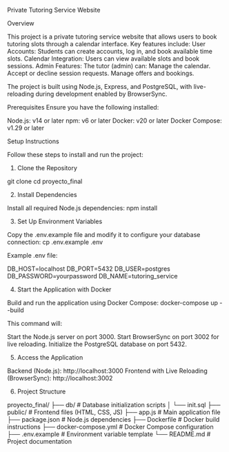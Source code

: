 Private Tutoring Service Website

Overview

This project is a private tutoring service website that allows users to book tutoring slots through a calendar interface. Key features include:
User Accounts: Students can create accounts, log in, and book available time slots.
Calendar Integration: Users can view available slots and book sessions.
Admin Features: The tutor (admin) can:
Manage the calendar.
Accept or decline session requests.
Manage offers and bookings.

The project is built using Node.js, Express, and PostgreSQL, with live-reloading during development enabled by BrowserSync.

Prerequisites
Ensure you have the following installed:

Node.js: v14 or later
npm: v6 or later
Docker: v20 or later
Docker Compose: v1.29 or later

Setup Instructions

Follow these steps to install and run the project:

1. Clone the Repository

git clone <repository-url>
cd proyecto_final

2. Install Dependencies

Install all required Node.js dependencies:
npm install

3. Set Up Environment Variables

Copy the .env.example file and modify it to configure your database connection:
cp .env.example .env

Example .env file:

DB_HOST=localhost
DB_PORT=5432
DB_USER=postgres
DB_PASSWORD=yourpassword
DB_NAME=tutoring_service

4. Start the Application with Docker

Build and run the application using Docker Compose:
docker-compose up --build

This command will:

Start the Node.js server on port 3000.
Start BrowserSync on port 3002 for live reloading.
Initialize the PostgreSQL database on port 5432.


5. Access the Application

Backend (Node.js): http://localhost:3000
Frontend with Live Reloading (BrowserSync): http://localhost:3002

6. Project Structure

proyecto_final/
├── db/                 # Database initialization scripts
│   └── init.sql
├── public/             # Frontend files (HTML, CSS, JS)
├── app.js              # Main application file
├── package.json        # Node.js dependencies
├── Dockerfile          # Docker build instructions
├── docker-compose.yml  # Docker Compose configuration
├── .env.example        # Environment variable template
└── README.md           # Project documentation
